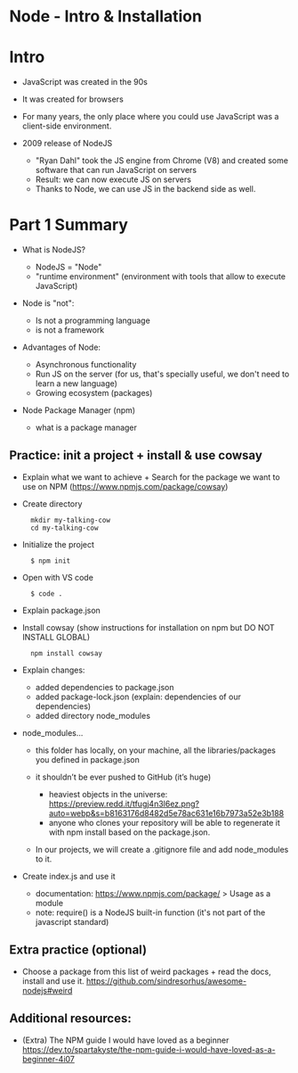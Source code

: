 
# Node - Intro & Installation

<!--

- Part 1: follow students portal (highligted), untill 'Install and use packages from npm'
- Part 2: do the practice exercise with package 'cowsay' (below)


Status: draft

- @todo: 
  - improve this notes/planning
  - create slides +++

-->


# Intro

- JavaScript was created in the 90s
- It was created for browsers
- For many years, the only place where you could use JavaScript was a client-side environment.


- 2009 release of NodeJS
  - "Ryan Dahl" took the JS engine from Chrome (V8) and created some software that can run JavaScript on servers
  - Result: we can now execute JS on servers
  - Thanks to Node, we can use JS in the backend side as well.



# Part 1 Summary

- What is NodeJS?
  - NodeJS = "Node"
  - "runtime environment" (environment with tools that allow to execute JavaScript)


- Node is "not":
  - Is not a programming language
  - is not a framework


- Advantages of Node:
  - Asynchronous functionality
  - Run JS on the server (for us, that's specially useful, we don't need to learn a new language)
  - Growing ecosystem (packages)


- Node Package Manager (npm)
  - what is a package manager



## Practice: init a project + install & use cowsay


- Explain what we want to achieve + Search for the package we want to use on NPM (https://www.npmjs.com/package/cowsay)


- Create directory

  ```
    mkdir my-talking-cow
    cd my-talking-cow
  ```

- Initialize the project

  ```
    $ npm init
  ```

- Open with VS code
  ```
    $ code .
  ```


- Explain package.json



- Install cowsay (show instructions for installation on npm but DO NOT INSTALL GLOBAL)

  ```
    npm install cowsay
  ```

- Explain changes:
  - added dependencies to package.json
  - added package-lock.json (explain: dependencies of our dependencies)
  - added directory node_modules


- node_modules...
  - this folder has locally, on your machine, all the libraries/packages you defined in package.json
  - it shouldn’t be ever pushed to GitHub (it’s huge)
    - heaviest objects in the universe: https://preview.redd.it/tfugj4n3l6ez.png?auto=webp&s=b8163176d8482d5e78ac631e16b7973a52e3b188
    - anyone who clones your repository will be able to regenerate it with npm install based on the package.json.

  - In our projects, we will create a .gitignore file and add node_modules to it.


- Create index.js and use it
  - documentation: https://www.npmjs.com/package/ > Usage as a module
  - note: require() is a NodeJS built-in function (it's not part of the javascript standard)



## Extra practice (optional)

- Choose a package from this list of weird packages + read the docs, install and use it.
  https://github.com/sindresorhus/awesome-nodejs#weird



## Additional resources:

- (Extra) The NPM guide I would have loved as a beginner
https://dev.to/spartakyste/the-npm-guide-i-would-have-loved-as-a-beginner-4i07


